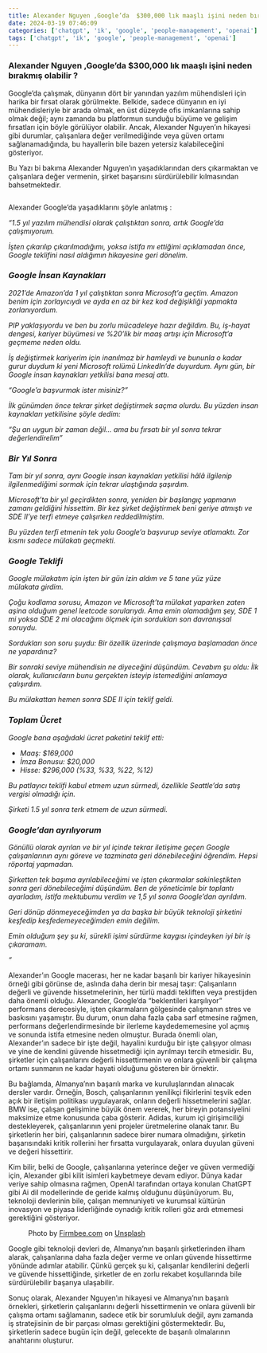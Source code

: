 ```yaml
---
title: Alexander Nguyen ,Google’da  $300,000 lık maaşlı işini neden bırakmış olabilir ?
date: 2024-03-19 07:46:09
categories: ['chatgpt', 'i̇k', 'google', 'people-management', 'openai']
tags: ['chatgpt', 'i̇k', 'google', 'people-management', 'openai']
---
```

### Alexander Nguyen&nbsp;,Google’da $300,000 lık maaşlı işini neden bırakmış olabilir&nbsp;?

Google’da çalışmak, dünyanın dört bir yanından yazılım mühendisleri için harika bir fırsat olarak görülmekte. Belkide, sadece dünyanın en iyi mühendisleriyle bir arada olmak, en üst düzeyde ofis imkanlarına sahip olmak değil; aynı zamanda bu platformun sunduğu büyüme ve gelişim fırsatları için böyle görülüyor olabilir. Ancak, Alexander Nguyen’ın hikayesi gibi durumlar, çalışanlara değer verilmediğinde veya güven ortamı sağlanamadığında, bu hayallerin bile bazen yetersiz kalabileceğini gösteriyor.

Bu Yazı bi bakıma Alexander Nguyen’ın yaşadıklarından ders çıkarmaktan ve çalışanlara değer vermenin, şirket başarısını sürdürülebilir kılmasından bahsetmektedir.

<figure><img alt="" src="https://cdn-images-1.medium.com/max/1024/1*kMEXyYB1RBM1nw_juNjWGw.jpeg"/></figure>

Alexander Google’da yaşadıklarını şöyle anlatmış&nbsp;:

_“1.5 yıl yazılım mühendisi olarak çalıştıktan sonra, artık Google’da çalışmıyorum._

_İşten çıkarılıp çıkarılmadığımı, yoksa istifa mı ettiğimi açıklamadan önce, Google teklifini nasıl aldığımın hikayesine geri&nbsp;dönelim._

### _Google İnsan Kaynakları_

_2021’de Amazon’da 1 yıl çalıştıktan sonra Microsoft’a geçtim. Amazon benim için zorlayıcıydı ve ayda en az bir kez kod değişikliği yapmakta zorlanıyordum._

_PIP yaklaşıyordu ve ben bu zorlu mücadeleye hazır değildim. Bu, iş-hayat dengesi, kariyer büyümesi ve %20’lik bir maaş artışı için Microsoft’a geçmeme neden&nbsp;oldu._

_İş değiştirmek kariyerim için inanılmaz bir hamleydi ve bununla o kadar gurur duydum ki yeni Microsoft rolümü LinkedIn’de duyurdum. Aynı gün, bir Google insan kaynakları yetkilisi bana mesaj&nbsp;attı._

_“Google’a başvurmak ister misiniz?”_

_İlk günümden önce tekrar şirket değiştirmek saçma olurdu. Bu yüzden insan kaynakları yetkilisine şöyle&nbsp;dedim:_

_“Şu an uygun bir zaman değil… ama bu fırsatı bir yıl sonra tekrar değerlendirelim”_

### _Bir Yıl&nbsp;Sonra_

_Tam bir yıl sonra, aynı Google insan kaynakları yetkilisi hâlâ ilgilenip ilgilenmediğimi sormak için tekrar ulaştığında şaşırdım._

_Microsoft’ta bir yıl geçirdikten sonra, yeniden bir başlangıç yapmanın zamanı geldiğini hissettim. Bir kez şirket değiştirmek beni geriye atmıştı ve SDE II’ye terfi etmeye çalışırken reddedilmiştim._

_Bu yüzden terfi etmenin tek yolu Google’a başvurup seviye atlamaktı. Zor kısmı sadece mülakatı geçmekti._

### _Google Teklifi_

_Google mülakatım için işten bir gün izin aldım ve 5 tane yüz yüze mülakata&nbsp;girdim._

_Çoğu kodlama sorusu, Amazon ve Microsoft’ta mülakat yaparken zaten aşina olduğum genel leetcode sorularıydı. Ama emin olamadığım şey, SDE 1 mi yoksa SDE 2 mi olacağımı ölçmek için sordukları son davranışsal soruydu._

_Sordukları son soru şuydu: Bir özellik üzerinde çalışmaya başlamadan önce ne yapardınız?_

_Bir sonraki seviye mühendisin ne diyeceğini düşündüm. Cevabım şu oldu: İlk olarak, kullanıcıların bunu gerçekten isteyip istemediğini anlamaya çalışırdım._

_Bu mülakattan hemen sonra SDE II için teklif&nbsp;geldi._

### _Toplam Ücret_

_Google bana aşağıdaki ücret paketini teklif&nbsp;etti:_

*   _Maaş: $169,000_
*   _İmza Bonusu:&nbsp;$20,000_
*   _Hisse: $296,000 (%33, %33, %22,&nbsp;%12)_

_Bu patlayıcı teklifi kabul etmem uzun sürmedi, özellikle Seattle’da satış vergisi olmadığı&nbsp;için._

_Şirketi 1.5 yıl sonra terk etmem de uzun&nbsp;sürmedi._

### _Google’dan ayrılıyorum_

_Gönüllü olarak ayrılan ve bir yıl içinde tekrar iletişime geçen Google çalışanlarının aynı göreve ve tazminata geri dönebileceğini öğrendim. Hepsi röportaj yapmadan._

_Şirketten tek başıma ayrılabileceğimi ve işten çıkarmalar sakinleştikten sonra geri dönebileceğimi düşündüm. Ben de yöneticimle bir toplantı ayarladım, istifa mektubumu verdim ve 1,5 yıl sonra Google’dan ayrıldım._

_Geri dönüp dönmeyeceğimden ya da başka bir büyük teknoloji şirketini keşfedip keşfedemeyeceğimden emin&nbsp;değilim._

_Emin olduğum şey şu ki, sürekli işimi sürdürme kaygısı içindeyken iyi bir iş çıkaramam._

_“_

Alexander’ın Google macerası, her ne kadar başarılı bir kariyer hikayesinin örneği gibi görünse de, aslında daha derin bir mesaj taşır: Çalışanların değerli ve güvende hissetmelerinin, her türlü maddi tekliften veya prestijden daha önemli olduğu. Alexander, Google’da “beklentileri karşılıyor” performans derecesiyle, işten çıkarmaların gölgesinde çalışmanın stres ve baskısını yaşamıştır. Bu durum, onun daha fazla çaba sarf etmesine rağmen, performans değerlendirmesinde bir ilerleme kaydedememesine yol açmış ve sonunda istifa etmesine neden olmuştur. Burada önemli olan, Alexander’ın sadece bir işte değil, hayalini kurduğu bir işte çalışıyor olması ve yine de kendini güvende hissetmediği için ayrılmayı tercih etmesidir. Bu, şirketler için çalışanlarını değerli hissettirmenin ve onlara güvenli bir çalışma ortamı sunmanın ne kadar hayati olduğunu gösteren bir örnektir.

Bu bağlamda, Almanya’nın başarılı marka ve kuruluşlarından alınacak dersler vardır. Örneğin, Bosch, çalışanlarının yenilikçi fikirlerini teşvik eden açık bir iletişim politikası uygulayarak, onların değerli hissetmelerini sağlar. BMW ise, çalışan gelişimine büyük önem vererek, her bireyin potansiyelini maksimize etme konusunda çaba gösterir. Adidas, kurum içi girişimciliği destekleyerek, çalışanlarının yeni projeler üretmelerine olanak tanır. Bu şirketlerin her biri, çalışanlarının sadece birer numara olmadığını, şirketin başarısındaki kritik rollerini her fırsatta vurgulayarak, onlara duyulan güveni ve değeri hissettirir.

Kim bilir, belki de Google, çalışanlarına yeterince değer ve güven vermediği için, Alexander gibi kilit isimleri kaybetmeye devam ediyor. Dünya kadar veriye sahip olmasına rağmen, OpenAI tarafından ortaya konulan ChatGPT gibi Ai dil modellerinde de geride kalmış olduğunu düşünüyorum. Bu, teknoloji devlerinin bile, çalışan memnuniyeti ve kurumsal kültürün inovasyon ve piyasa liderliğinde oynadığı kritik rolleri göz ardı etmemesi gerektiğini gösteriyor.

<figure><img alt="" src="https://cdn-images-1.medium.com/max/1024/0*Sqp4ZE5sPOihWMAG"/><figcaption>Photo by <a href="https://unsplash.com/@firmbee?utm_source=medium&amp;utm_medium=referral">Firmbee.com</a> on&nbsp;<a href="https://unsplash.com/?utm_source=medium&amp;utm_medium=referral">Unsplash</a></figcaption></figure>

Google gibi teknoloji devleri de, Almanya’nın başarılı şirketlerinden ilham alarak, çalışanlarına daha fazla değer verme ve onları güvende hissettirme yönünde adımlar atabilir. Çünkü gerçek şu ki, çalışanlar kendilerini değerli ve güvende hissettiğinde, şirketler de en zorlu rekabet koşullarında bile sürdürülebilir başarıya ulaşabilir.

Sonuç olarak, Alexander Nguyen’ın hikayesi ve Almanya’nın başarılı örnekleri, şirketlerin çalışanlarını değerli hissettirmenin ve onlara güvenli bir çalışma ortamı sağlamanın, sadece etik bir sorumluluk değil, aynı zamanda iş stratejisinin de bir parçası olması gerektiğini göstermektedir. Bu, şirketlerin sadece bugün için değil, gelecekte de başarılı olmalarının anahtarını oluşturur.

<img alt="" height="1" src="https://medium.com/_/stat?event=post.clientViewed&amp;referrerSource=full_rss&amp;postId=d475036d1b7f" width="1"/>